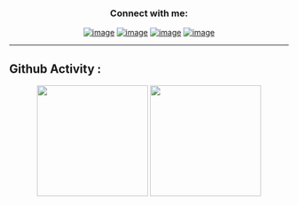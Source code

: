 
<h3 align="center">Connect with me:</h3>
<div align="center">

[![image](https://img.shields.io/badge/Instagram-E4405F?style=for-the-badge&logo=instagram&logoColor=white)](https://www.instagram.com/mazdak.1111)
[![image](https://img.shields.io/badge/Gmail-D14836?style=for-the-badge&logo=gmail&logoColor=white)](mailto:contact@mazdak.dev)
[![image](https://img.shields.io/badge/Twitter-blue?style=for-the-badge&logo=Twitter&logoColor=white)](https://twitter.com/mazdak.1111)
[![image](https://img.shields.io/badge/Telegram-blue?style=for-the-badge&logo=Telegram&logoColor=white)](https://t.me/i_mazdak)

</div>

- - - -

## Github Activity :

<p align= "center">
  <img height= "200" src="https://github-readme-stats.vercel.app/api?username=Mazdakdev&theme=react&show_icons=true&include_all_commits=true" />
  <img height="200"  src="https://github-readme-stats.vercel.app/api/top-langs/?username=Mazdakdev&theme=react&layout=compact&langs_count=10" />
</p>

